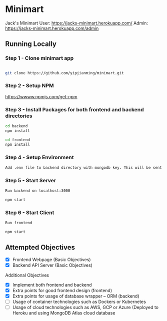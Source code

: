 # Minimart
Jack's Minimart
User: https://jacks-minimart.herokuapp.com/
Admin: https://jacks-minimart.herokuapp.com/admin

## Running Locally

### Step 1 - Clone minimart app

  

```bash

git clone https://github.com/yipjianming/minimart.git

```

  

### Step 2 - Setup NPM

https://wwww.npmjs.com/get-npm

  

### Step 3 - Install Packages for both frontend and backend directories

```bash
cd backend
npm install

cd frontend
npm install
```

  

### Step 4 - Setup Environment

```bash
Add .env file to backend directory with mongodb key. This will be sent via email.
```

  

### Step 5 - Start Server

```bash
Run backend on localhost:3000

npm start
```

  

### Step 6 - Start Client

```bash
Run frontend

npm start
```
## Attempted Objectives
- [x] Frontend Webpage (Basic Objectives)
- [x] Backend API Server (Basic Objectives)

Additional Objectives
- [x] Implement both frontend and backend
- [x] Extra points for good frontend design (frontend)
- [x] Extra points for usage of database wrapper – ORM (backend)
- [ ] Usage of container technologies such as Dockers or Kubernetes
- [ ] Usage of cloud technologies such as AWS, GCP or Azure (Deployed to Heroku and using MongoDB Atlas cloud database